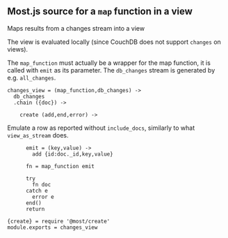 Most.js source for a `map` function in a view
---------

Maps results from a changes stream into a view

The view is evaluated locally (since CouchDB does not support `changes` on views).

The `map_function` must actually be a wrapper for the map function, it is called with `emit` as its parameter.
The `db_changes` stream is generated by e.g. `all_changes`.

    changes_view = (map_function,db_changes) ->
      db_changes
      .chain ({doc}) ->

        create (add,end,error) ->

Emulate a row as reported without `include_docs`, similarly to what `view_as_stream` does.

          emit = (key,value) ->
            add {id:doc._id,key,value}

          fn = map_function emit

          try
            fn doc
          catch e
            error e
          end()
          return

    {create} = require '@most/create'
    module.exports = changes_view
